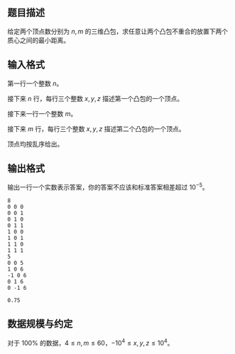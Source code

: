 ## 题目描述

给定两个顶点数分别为 $n,m$ 的三维凸包，求任意让两个凸包不重合的放置下两个质心之间的最小距离。

## 输入格式

第一行一个整数 $n$。

接下来 $n$ 行，每行三个整数 $x,y,z$ 描述第一个凸包的一个顶点。

接下来一行一个整数 $m$。

接下来 $m$ 行，每行三个整数 $x,y,z$ 描述第二个凸包的一个顶点。

顶点均按乱序给出。

## 输出格式

输出一行一个实数表示答案，你的答案不应该和标准答案相差超过 $10^{-5}$。

```input1
8
0 0 0
0 0 1
0 1 0
0 1 1
1 0 0
1 0 1
1 1 0
1 1 1
5
0 0 5
1 0 6
-1 0 6
0 1 6
0 -1 6
```

```output1
0.75
```

## 数据规模与约定

对于 $100\%$ 的数据，$4\leq n,m\leq 60$，$-10^4\leq x,y,z\leq 10^4$。

